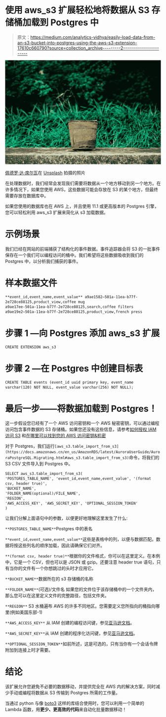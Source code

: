 # 使用 aws_s3 扩展轻松地将数据从 S3 存储桶加载到 Postgres 中

> 原文：<https://medium.com/analytics-vidhya/easily-load-data-from-an-s3-bucket-into-postgres-using-the-aws-s3-extension-17610c660790?source=collection_archive---------2----------------------->

![](img/106028f41c196903780c50f2180966db.png)

[佩德罗·达·席尔瓦](https://unsplash.com/@pedroplus?utm_source=unsplash&utm_medium=referral&utm_content=creditCopyText)在 [Unsplash](https://unsplash.com/s/photos/bucket-data?utm_source=unsplash&utm_medium=referral&utm_content=creditCopyText) 拍摄的照片

在处理数据时，我们经常会发现我们需要将数据从一个地方移动到另一个地方。在许多情况下，如果您使用 AWS，这些数据可能会存放在 S3 的某个地方，但最终需要存放在数据库中。

如果您使用的数据库也在 AWS 上，并且使用 11.1 或更高版本的 Postgres 引擎，您可以轻松利用 aws_s3 扩展来简化从 s3 加载数据。

# 示例场景

我们已经在网站的前端捕获了结构化的事件数据。事件追踪器会将 S3 的一批事件保存在一个我们可以编程访问的桶中。我们希望将这些数据吸收到我们的 Postgres 中，以分析我们捕获的事件。

# 样本数据文件

```
**event_id,event_name,event_value** a9ae1582–501a-11ea-b77f-2e728ce88125,product_view,coffee mug
a9ae17ee-501a-11ea-b77f-2e728ce88125,search,coffee filters
a9ae19e2–501a-11ea-b77f-2e728ce88125,product_view,french press
```

# 步骤 1 —向 Postgres 添加 aws_s3 扩展

```
CREATE EXTENSION aws_s3 
```

# 步骤 2 —在 Postgres 中创建目标表

```
CREATE TABLE events (event_id uuid primary key, event_name varchar(120) NOT NULL, event_value varchar(256) NOT NULL);
```

# 最后一步——将数据加载到 Postgres！

这一步假设您已经有了一个 AWS 访问密钥和一个 AWS 秘密密钥，可以通过编程访问包含事件数据的 S3 存储桶。如果您还没有这些信息，请参考[如何授权 IAM 访问 S3](https://aws.amazon.com/blogs/security/writing-iam-policies-how-to-grant-access-to-an-amazon-s3-bucket/) 和[在哪里可以找到您的 AWS 访问密钥&机密](https://aws.amazon.com/blogs/security/wheres-my-secret-access-key/)

对于 Postgres，我们运行`[aws_s3.table_import_from_s3](https://docs.amazonaws.cn/en_us/AmazonRDS/latest/AuroraUserGuide/AuroraPostgreSQL.Migrating.html#aws_s3.table_import_from_s3)`命令，将我们的 S3 CSV 文件导入到 Postgres 中。

```
SELECT aws_s3.table_import_from_s3(
'POSTGRES_TABLE_NAME', 'event_id,event_name,event_value', '(format csv, header true)',
'BUCKET_NAME',
'FOLDER_NAME(optional)/FILE_NAME',
'REGION',
'AWS_ACCESS_KEY', 'AWS_SECRET_KEY', 'OPTIONAL_SESSION_TOKEN'
)
```

让我们分解上面语句中的参数，以便更好地理解这里发生了什么:

`**POSTGRES_TABLE_NAME**`Postgres 中的表名

`**event_id,event_name,event_value**`这些是表格中的列，以便与数据匹配。数据将按这些列名的顺序加载，因此请确保它们对齐。

`**(format csv, header true)**`根据你的文件格式，你可以在这里定义。在本例中，它是一个 CSV，但也可以是 JSON 或 gzip。还要注意 header true 语句，只有当你的文件有一个你想跳过的头时才应用它。

`**BUCKET_NAME**`数据所在的 s3 存储桶的名称

`**FOLDER_NAME**`(可选)/文件名
如果您的文件位于该存储桶中的一个文件夹内，那么您可以在这里定义文件的完整路径，包括文件夹。

`**REGION**`
S3 水桶遍布 AWS 的许多不同地区。您需要定义您所指向的桶指向哪里(例如美国东部-1)

`**AWS_ACCESS_KEY**` 从 IAM 创建的编程访问键，参见[亚马逊文档](https://aws.amazon.com/blogs/security/writing-iam-policies-how-to-grant-access-to-an-amazon-s3-bucket/)。

`**AWS_SECRET_KEY**`从 IAM 创建的程序化访问键，参见[亚马逊文档](https://aws.amazon.com/blogs/security/writing-iam-policies-how-to-grant-access-to-an-amazon-s3-bucket/)。

`**OPTIONAL_SESSION_TOKEN**`如前所述，这是可选的，只有当你有一个会话令牌附加到连接上时才需要。

# 结论

该扩展允许您避免不必要的数据移动，并提供完全在 AWS 内的解决方案，同时减少手动或编程将数据从 S3 传输到 Postgres 所需的工作量。

当通过 python 与像 [boto3](https://github.com/boto/boto3) 这样的库结合使用时，您可以利用一个简单的 Lambda 函数，用**更少、更高效的代码**来自动化批量数据移动！